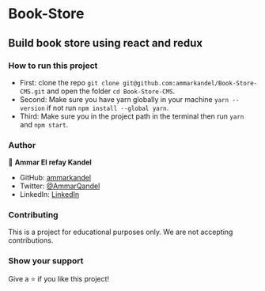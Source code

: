 # Book-Store

## Build book store using react and redux

### How to run this project

- First: clone the repo `git clone git@github.com:ammarkandel/Book-Store-CMS.git` and open the folder `cd Book-Store-CMS`.
- Second: Make sure you have yarn globally in your machine `yarn --version` if not run `npm install --global yarn`.
- Third: Make sure you in the project path in the terminal then run `yarn` and `npm start`.

### Author

👤 **Ammar El refay Kandel**

- GitHub: [ammarkandel](https://github.com/ammarkandel)
- Twitter: [@AmmarQandel](https://twitter.com/AmmarQandel)
- LinkedIn: [LinkedIn](https://www.linkedin.com/in/ammar-kandel-7b4100193/)

### Contributing

This is a project for educational purposes only. We are not accepting contributions.

### Show your support

Give a ⭐️ if you like this project!
